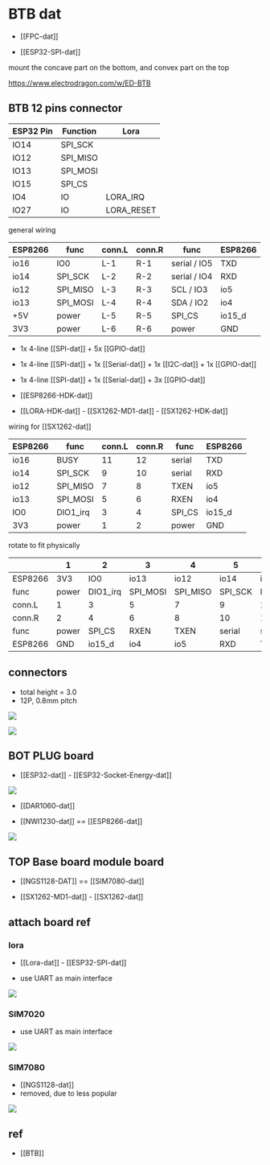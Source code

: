 
# BTB dat 

- [[FPC-dat]]

- [[ESP32-SPI-dat]]

mount the concave part on the bottom, and convex part on the top

https://www.electrodragon.com/w/ED-BTB


## BTB 12 pins connector 

| ESP32 Pin | Function | Lora       |
| --------- | -------- | ---------- |
| IO14      | SPI_SCK  |            |
| IO12      | SPI_MISO |            |
| IO13      | SPI_MOSI |            |
| IO15      | SPI_CS   |            |
| IO4       | IO       | LORA_IRQ   |
| IO27      | IO       | LORA_RESET |

general wiring 

| ESP8266 | func     | conn.L | conn.R | func         | ESP8266 |
| ------- | -------- | ------ | ------ | ------------ | ------- |
| io16    | IO0      | L-1    | R-1    | serial / IO5 | TXD     |
| io14    | SPI_SCK  | L-2    | R-2    | serial / IO4 | RXD     |
| io12    | SPI_MISO | L-3    | R-3    | SCL / IO3    | io5     |
| io13    | SPI_MOSI | L-4    | R-4    | SDA / IO2    | io4     |
| +5V     | power    | L-5    | R-5    | SPI_CS       | io15_d  |
| 3V3     | power    | L-6    | R-6    | power        | GND     |

- 1x 4-line [[SPI-dat]] + 5x [[GPIO-dat]]
- 1x 4-line [[SPI-dat]] + 1x [[Serial-dat]] + 1x [[I2C-dat]] + 1x [[GPIO-dat]]
- 1x 4-line [[SPI-dat]] + 1x [[Serial-dat]] + 3x [[GPIO-dat]]

- [[ESP8266-HDK-dat]]

- [[LORA-HDK-dat]] - [[SX1262-MD1-dat]] - [[SX1262-HDK-dat]]

wiring for [[SX1262-dat]]

| ESP8266 | func     | conn.L | conn.R | func   | ESP8266 |
| ------- | -------- | ------ | ------ | ------ | ------- |
| io16    | BUSY     | 11     | 12     | serial | TXD     |
| io14    | SPI_SCK  | 9      | 10     | serial | RXD     |
| io12    | SPI_MISO | 7      | 8      | TXEN   | io5     |
| io13    | SPI_MOSI | 5      | 6      | RXEN   | io4     |
| IO0     | DIO1_irq | 3      | 4      | SPI_CS | io15_d  |
| 3V3     | power    | 1      | 2      | power  | GND     |

rotate to fit physically

|                | 1         | 2         | 3         | 4         | 5         | 6         |
|----------------|-----------|-----------|-----------|-----------|-----------|-----------|
| ESP8266        | 3V3       | IO0       | io13      | io12      | io14      | io16      |
| func           | power     | DIO1_irq  | SPI_MOSI  | SPI_MISO  | SPI_SCK   | BUSY      |
| conn.L         | 1         | 3         | 5         | 7         | 9         | 11        |
| conn.R         | 2         | 4         | 6         | 8         | 10        | 12        |
| func           | power     | SPI_CS    | RXEN      | TXEN      | serial    | serial    |
| ESP8266        | GND       | io15_d    | io4       | io5       | RXD       | TXD       |

## connectors 

- total height = 3.0
- 12P, 0.8mm pitch 


![](2024-10-02-20-05-38.png)

![](2024-10-02-20-05-52.png)




## BOT PLUG board 

- [[ESP32-dat]] - [[ESP32-Socket-Energy-dat]]

![](40-27-15-02-08-2023.png)



- [[DAR1060-dat]]

- [[NWI1230-dat]] == [[ESP8266-dat]]

![](2025-07-16-15-24-50.png)


## TOP Base board module board


- [[NGS1128-DAT]] == [[SIM7080-dat]]

- [[SX1262-MD1-dat]] - [[SX1262-dat]]




## attach board ref 

### lora


- [[Lora-dat]] - [[ESP32-SPI-dat]]


- use UART as main interface 

![](47-32-15-02-08-2023.png)




### SIM7020 

- use UART as main interface 

![](54-48-15-02-08-2023.png)


### SIM7080

- [[NGS1128-dat]]
- removed, due to less popular 

![](2024-04-11-16-24-27.png)



## ref 

- [[BTB]]